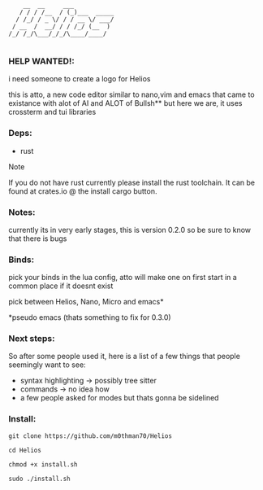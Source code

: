 ```
    __  __     ___           
   / / / /__  / (_)___  _____
  / /_/ / _ \/ / / __ \/ ___/
 / __  /  __/ / / /_/ (__  ) 
/_/ /_/\___/_/_/\____/____/  
                             
```

### HELP WANTED!:
i need someone to create a logo for Helios

this is atto, a new code editor similar to nano,vim and emacs that came to existance with alot of AI and ALOT of Bullsh** but here we are, it uses crossterm and tui libraries


### Deps:

  - rust 
    
> [!NOTE]  
> If you do not have rust currently please install the rust toolchain. It can be found at crates.io @ the install cargo button.

### Notes:

currently its in very early stages, this is version 0.2.0 so be sure to know that there is bugs 

### Binds:

pick your binds in the lua config, atto will make one on first start in a common place if it doesnt exist

pick between Helios, Nano, Micro and emacs*

*pseudo emacs (thats something to fix for 0.3.0)

### Next steps:

So after some people used it, here is a list of a few things that people seemingly want to see:

- syntax highlighting -> possibly tree sitter
- commands -> no idea how
- a few people asked for modes but thats gonna be sidelined

### Install:

`git clone https://github.com/m0thman70/Helios`

`cd Helios`

`chmod +x install.sh`

`sudo ./install.sh`
